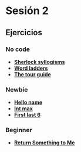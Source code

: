 # Sesión 2

## Ejercicios

### No code

- [**Sherlock syllogisms**](../exercises/sherlock-syllogisms/)
- [**Word ladders**](../exercises/word-ladders/)
- [**The tour guide**](../exercises/the-tour-guide/)

### Newbie

- [**Hello name**](../exercises/hello-name/)
- [**Int max**](../exercises/int-max/)
- [**First last 6**](../exercises/first-last-6/)

### Beginner

- [**Return Something to Me**](../exercises/return-something-warmup/)

<!-- ## Kahoot

[https://create.kahoot.it/details/c6f02512-5052-48d6-8f14-1ab7b1aada39](https://create.kahoot.it/details/c6f02512-5052-48d6-8f14-1ab7b1aada39)  -->
